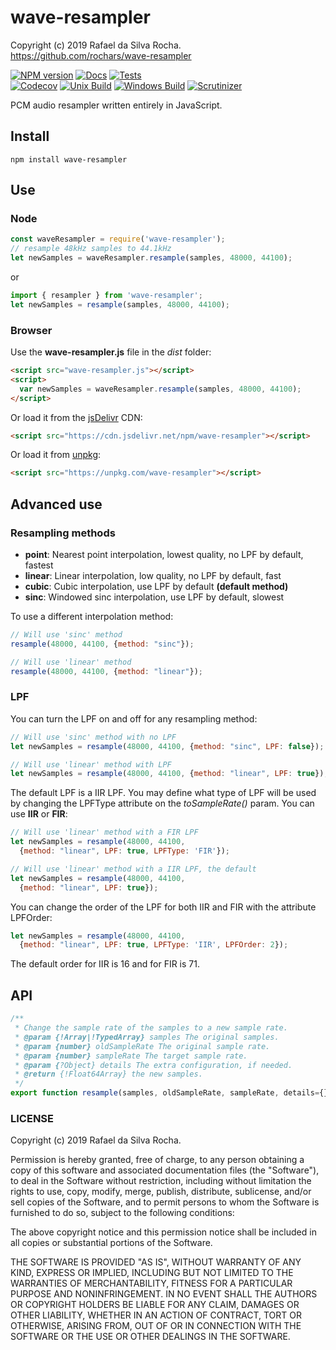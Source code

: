 # wave-resampler
Copyright (c) 2019 Rafael da Silva Rocha.  
https://github.com/rochars/wave-resampler

[![NPM version](https://img.shields.io/npm/v/wave-resampler.svg?style=for-the-badge)](https://www.npmjs.com/package/wave-resampler) [![Docs](https://img.shields.io/badge/API-docs-blue.svg?style=for-the-badge)](https://rochars.github.io/wave-resampler/docs) [![Tests](https://img.shields.io/badge/tests-online-blue.svg?style=for-the-badge)](https://rochars.github.io/wave-resampler/test/index.html)  
[![Codecov](https://img.shields.io/codecov/c/github/rochars/wave-resampler.svg?style=flat-square)](https://codecov.io/gh/rochars/wave-resampler) [![Unix Build](https://img.shields.io/travis/rochars/wave-resampler.svg?style=flat-square)](https://travis-ci.org/rochars/wave-resampler) [![Windows Build](https://img.shields.io/appveyor/ci/rochars/wave-resampler.svg?style=flat-square&logo=appveyor)](https://ci.appveyor.com/project/rochars/wave-resampler) [![Scrutinizer](https://img.shields.io/scrutinizer/g/rochars/wave-resampler.svg?style=flat-square&logo=scrutinizer)](https://scrutinizer-ci.com/g/rochars/wave-resampler/)

PCM audio resampler written entirely in JavaScript.

## Install
```
npm install wave-resampler
```

## Use

### Node
```javascript
const waveResampler = require('wave-resampler');
// resample 48kHz samples to 44.1kHz
let newSamples = waveResampler.resample(samples, 48000, 44100);
```
or
```javascript
import { resampler } from 'wave-resampler';
let newSamples = resample(samples, 48000, 44100);
```

### Browser
Use the **wave-resampler.js** file in the *dist* folder:
```html
<script src="wave-resampler.js"></script>
<script>
  var newSamples = waveResampler.resample(samples, 48000, 44100);
</script>
```

Or load it from the [jsDelivr](https://cdn.jsdelivr.net/npm/wave-resampler) CDN:
```html
<script src="https://cdn.jsdelivr.net/npm/wave-resampler"></script>
```

Or load it from [unpkg](https://unpkg.com/wave-resampler):
```html
<script src="https://unpkg.com/wave-resampler"></script>
```

## Advanced use

### Resampling methods
- **point**: Nearest point interpolation, lowest quality, no LPF by default, fastest
- **linear**: Linear interpolation, low quality, no LPF by default, fast
- **cubic**: Cubic interpolation, use LPF by default **(default method)**
- **sinc**: Windowed sinc interpolation, use LPF by default, slowest

To use a different interpolation method:
```javascript
// Will use 'sinc' method
resample(48000, 44100, {method: "sinc"});

// Will use 'linear' method
resample(48000, 44100, {method: "linear"});
```

### LPF
You can turn the LPF on and off for any resampling method:
```javascript
// Will use 'sinc' method with no LPF
let newSamples = resample(48000, 44100, {method: "sinc", LPF: false});

// Will use 'linear' method with LPF
let newSamples = resample(48000, 44100, {method: "linear", LPF: true});
```

The default LPF is a IIR LPF. You may define what type of LPF will be used
by changing the LPFType attribute on the *toSampleRate()* param.
You can use **IIR** or **FIR**:
```javascript
// Will use 'linear' method with a FIR LPF
let newSamples = resample(48000, 44100,
  {method: "linear", LPF: true, LPFType: 'FIR'});

// Will use 'linear' method with a IIR LPF, the default
let newSamples = resample(48000, 44100,
  {method: "linear", LPF: true});
```

You can change the order of the LPF for both IIR and FIR with
the attribute LPFOrder:
```javascript
let newSamples = resample(48000, 44100,
  {method: "linear", LPF: true, LPFType: 'IIR', LPFOrder: 2});
```

The default order for IIR is 16 and for FIR is 71.

## API
```javascript
/**
 * Change the sample rate of the samples to a new sample rate.
 * @param {!Array|!TypedArray} samples The original samples.
 * @param {number} oldSampleRate The original sample rate.
 * @param {number} sampleRate The target sample rate.
 * @param {?Object} details The extra configuration, if needed.
 * @return {!Float64Array} the new samples.
 */
export function resample(samples, oldSampleRate, sampleRate, details={}) {}
```

### LICENSE
Copyright (c) 2019 Rafael da Silva Rocha.

Permission is hereby granted, free of charge, to any person obtaining
a copy of this software and associated documentation files (the
"Software"), to deal in the Software without restriction, including
without limitation the rights to use, copy, modify, merge, publish,
distribute, sublicense, and/or sell copies of the Software, and to
permit persons to whom the Software is furnished to do so, subject to
the following conditions:

The above copyright notice and this permission notice shall be
included in all copies or substantial portions of the Software.

THE SOFTWARE IS PROVIDED "AS IS", WITHOUT WARRANTY OF ANY KIND,
EXPRESS OR IMPLIED, INCLUDING BUT NOT LIMITED TO THE WARRANTIES OF
MERCHANTABILITY, FITNESS FOR A PARTICULAR PURPOSE AND
NONINFRINGEMENT. IN NO EVENT SHALL THE AUTHORS OR COPYRIGHT HOLDERS BE
LIABLE FOR ANY CLAIM, DAMAGES OR OTHER LIABILITY, WHETHER IN AN ACTION
OF CONTRACT, TORT OR OTHERWISE, ARISING FROM, OUT OF OR IN CONNECTION
WITH THE SOFTWARE OR THE USE OR OTHER DEALINGS IN THE SOFTWARE.
